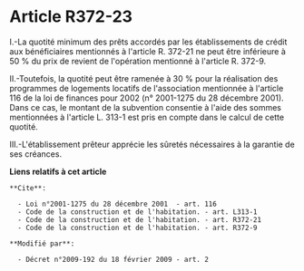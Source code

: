 # Article R372-23

I.-La quotité minimum des prêts accordés par les établissements de crédit aux bénéficiaires mentionnés à l'article R. 372-21
ne peut être inférieure à 50 % du prix de revient de l'opération mentionné à l'article R. 372-9. 

II.-Toutefois, la quotité peut être ramenée à 30 % pour la réalisation des programmes de logements locatifs de l'association
mentionnée à l'article 116 de la loi de finances pour 2002 (n° 2001-1275 du 28 décembre 2001). Dans ce cas, le montant de la
subvention consentie à l'aide des sommes mentionnées à l'article L. 313-1 est pris en compte dans le calcul de cette
quotité. 

III.-L'établissement prêteur apprécie les sûretés nécessaires à la garantie de ses créances.

**Liens relatifs à cet article**

	**Cite**:

	  - Loi n°2001-1275 du 28 décembre 2001  - art. 116
	  - Code de la construction et de l'habitation. - art. L313-1
	  - Code de la construction et de l'habitation. - art. R372-21
	  - Code de la construction et de l'habitation. - art. R372-9

	**Modifié par**:

	  - Décret n°2009-192 du 18 février 2009 - art. 2
